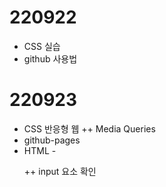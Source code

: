 # 220922
+ CSS 실습
+ github 사용법

# 220923
+ CSS 반응형 웹
  ++ Media Queries
+ github-pages
+ HTML - <form></form>
  ++ input 요소 확인